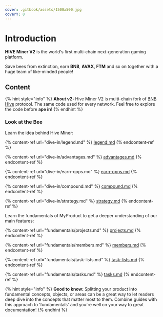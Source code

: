 ```yaml
---
cover: .gitbook/assets/1500x500.jpg
coverY: 0
---
```


# Introduction

**HIVE Miner V2** is the world's first multi-chain next-generation  gaming platform.

Save bees from extinction, earn **BNB**, **AVAX**, **FTM** and so on together with a huge team of like-minded people!&#x20;

## Content

{% hint style="info" %}
**About v2:** Hive Miner V2 is multi-chain fork of [BNB Hive](https://bnb-hive.net/) protocol. The same code used for every network. Feel free to explore the code before **ape in**!
{% endhint %}

### Look at the Bee

Learn the idea behind Hive Miner:

{% content-ref url="dive-in/legend.md" %}
[legend.md](dive-in/legend.md)
{% endcontent-ref %}

{% content-ref url="dive-in/advantages.md" %}
[advantages.md](dive-in/advantages.md)
{% endcontent-ref %}

{% content-ref url="dive-in/earn-opps.md" %}
[earn-opps.md](dive-in/earn-opps.md)
{% endcontent-ref %}

{% content-ref url="dive-in/compound.md" %}
[compound.md](dive-in/compound.md)
{% endcontent-ref %}

{% content-ref url="dive-in/strategy.md" %}
[strategy.md](dive-in/strategy.md)
{% endcontent-ref %}

Learn the fundamentals of MyProduct to get a deeper understanding of our main features:

{% content-ref url="fundamentals/projects.md" %}
[projects.md](fundamentals/projects.md)
{% endcontent-ref %}

{% content-ref url="fundamentals/members.md" %}
[members.md](fundamentals/members.md)
{% endcontent-ref %}

{% content-ref url="fundamentals/task-lists.md" %}
[task-lists.md](fundamentals/task-lists.md)
{% endcontent-ref %}

{% content-ref url="fundamentals/tasks.md" %}
[tasks.md](fundamentals/tasks.md)
{% endcontent-ref %}

{% hint style="info" %}
**Good to know:** Splitting your product into fundamental concepts, objects, or areas can be a great way to let readers deep dive into the concepts that matter most to them. Combine guides with this approach to 'fundamentals' and you're well on your way to great documentation!
{% endhint %}
